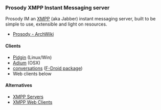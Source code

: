 ### Prosody XMPP Instant Messaging server
Prosody IM an [XMPP](https://en.wikipedia.org/wiki/XMPP) (aka Jabber) instant messaging server, built to be simple to use, extensible and light on resources.


  * [Prosody - ArchWiki](https://wiki.archlinux.org/index.php/Prosody)


#### Clients
 * [Pidgin](https://pidgin.im/) (Linux/Win)
 * [Adium](https://adium.im/) (OSX)
 * [conversations](http://conversations.im/) ([F-Droid package](https://f-droid.org/repository/browse/?fdid=eu.siacs.conversations))
 * Web clients below

#### Alternatives
 * [XMPP Servers](https://github.com/Kickball/awesome-selfhosted#xmpp-servers)
 * [XMPP Web Clients](https://github.com/Kickball/awesome-selfhosted#xmpp-web-clients)